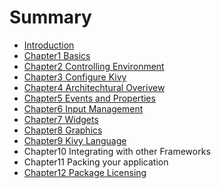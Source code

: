 # Summary

* [Introduction](README.md)
* [Chapter1 Basics](chapter1.md)
* [Chapter2 Controlling Environment](chapter-2-controlling-environment.md)
* [Chapter3 Configure Kivy](chapter3-configure-kivy.md)
* [Chapter4 Architechtural Overivew](chapter4-architechtural-overivew.md)
* [Chapter5 Events and Properties](chapter5-events-and-properties.md)
* [Chapter6 Input Management](chapter6-input-management.md)
* [Chapter7 Widgets](chapter7-widgets.md)
* [Chapter8 Graphics](chapter8-graphics.md)
* [Chapter9 Kivy Language](chapter9-kivy-language.md)
* Chapter10 Integrating with other Frameworks
* Chapter11 Packing your application
* [Chapter12 Package Licensing](chapter12-package-licensing.md)

